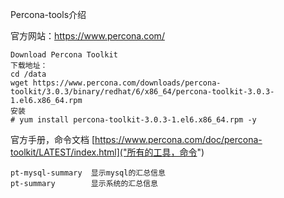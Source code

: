 Percona-tools介绍

官方网站：https://www.percona.com/

    Download Percona Toolkit
    下载地址：
	cd /data
    wget https://www.percona.com/downloads/percona-toolkit/3.0.3/binary/redhat/6/x86_64/percona-toolkit-3.0.3-1.el6.x86_64.rpm
	安装
	# yum install percona-toolkit-3.0.3-1.el6.x86_64.rpm -y
官方手册，命令文档
	[https://www.percona.com/doc/percona-toolkit/LATEST/index.html]("所有的工具，命令")

	pt-mysql-summary  显示mysql的汇总信息
   	pt-summary		  显示系统的汇总信息
	